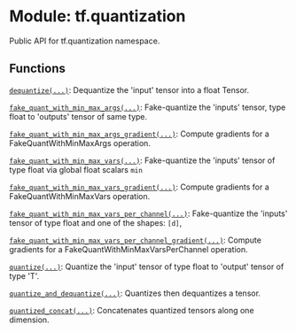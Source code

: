 <div itemscope itemtype="http://developers.google.com/ReferenceObject">
<meta itemprop="name" content="tf.quantization" />
<meta itemprop="path" content="Stable" />
</div>

# Module: tf.quantization

Public API for tf.quantization namespace.

<!-- Placeholder for "Used in" -->


## Functions

[`dequantize(...)`](../tf/quantization/dequantize.md): Dequantize the 'input' tensor into a float Tensor.

[`fake_quant_with_min_max_args(...)`](../tf/quantization/fake_quant_with_min_max_args.md): Fake-quantize the 'inputs' tensor, type float to 'outputs' tensor of same type.

[`fake_quant_with_min_max_args_gradient(...)`](../tf/quantization/fake_quant_with_min_max_args_gradient.md): Compute gradients for a FakeQuantWithMinMaxArgs operation.

[`fake_quant_with_min_max_vars(...)`](../tf/quantization/fake_quant_with_min_max_vars.md): Fake-quantize the 'inputs' tensor of type float via global float scalars `min`

[`fake_quant_with_min_max_vars_gradient(...)`](../tf/quantization/fake_quant_with_min_max_vars_gradient.md): Compute gradients for a FakeQuantWithMinMaxVars operation.

[`fake_quant_with_min_max_vars_per_channel(...)`](../tf/quantization/fake_quant_with_min_max_vars_per_channel.md): Fake-quantize the 'inputs' tensor of type float and one of the shapes: `[d]`,

[`fake_quant_with_min_max_vars_per_channel_gradient(...)`](../tf/quantization/fake_quant_with_min_max_vars_per_channel_gradient.md): Compute gradients for a FakeQuantWithMinMaxVarsPerChannel operation.

[`quantize(...)`](../tf/quantization/quantize.md): Quantize the 'input' tensor of type float to 'output' tensor of type 'T'.

[`quantize_and_dequantize(...)`](../tf/quantization/quantize_and_dequantize.md): Quantizes then dequantizes a tensor.

[`quantized_concat(...)`](../tf/quantization/quantized_concat.md): Concatenates quantized tensors along one dimension.

